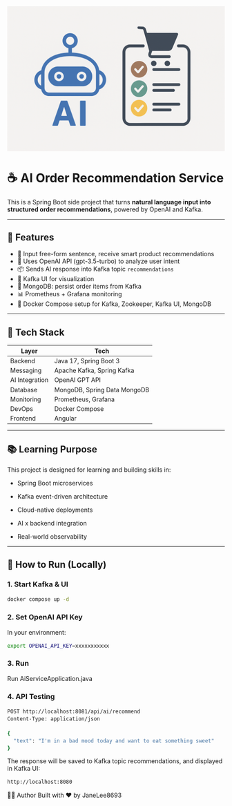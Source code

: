 ![AI Order Banner](banner.png)

# ☕ AI Order Recommendation Service

This is a Spring Boot side project that turns **natural language input into structured order recommendations**, powered by OpenAI and Kafka.

---

## 🚀 Features

- 🧠 Input free-form sentence, receive smart product recommendations
- 💬 Uses OpenAI API (gpt-3.5-turbo) to analyze user intent
- 📦 Sends AI response into Kafka topic `recommendations`
- 🔄 Kafka UI for visualization
- 🧾 MongoDB: persist order items from Kafka
- 📊 Prometheus + Grafana monitoring
- 🐳 Docker Compose setup for Kafka, Zookeeper, Kafka UI, MongoDB

---

## 🧱 Tech Stack

| Layer            | Tech                             |
|------------------|----------------------------------|
| Backend          | Java 17, Spring Boot 3           |
| Messaging        | Apache Kafka, Spring Kafka       |
| AI Integration   | OpenAI GPT API                   |
| Database         | MongoDB, Spring Data MongoDB     |
| Monitoring       | Prometheus, Grafana              |
| DevOps           | Docker Compose                   |
| Frontend         | Angular                          |

---

## 📚 Learning Purpose
This project is designed for learning and building skills in:

- Spring Boot microservices

- Kafka event-driven architecture

- Cloud-native deployments

- AI x backend integration

- Real-world observability

---

## 🔧 How to Run (Locally)

### 1. Start Kafka & UI

```bash
docker compose up -d
```

### 2. Set OpenAI API Key
In your environment:
```bash
export OPENAI_API_KEY=xxxxxxxxxxx
```

### 3. Run
Run AiServiceApplication.java

### 4. API Testing
```bash
POST http://localhost:8081/api/ai/recommend
Content-Type: application/json

{
  "text": "I'm in a bad mood today and want to eat something sweet"
}
```

The response will be saved to Kafka topic recommendations, and displayed in Kafka UI:

```bash
http://localhost:8080
```

👩‍💻 Author
Built with ❤️ by JaneLee8693


